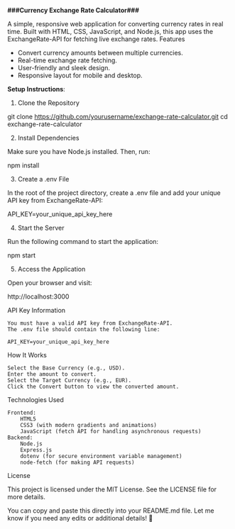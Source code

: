 **###Currency Exchange Rate Calculator###**

A simple, responsive web application for converting currency rates in real time. Built with HTML, CSS, JavaScript, and Node.js, this app uses the ExchangeRate-API for fetching live exchange rates.
Features

- Convert currency amounts between multiple currencies.
- Real-time exchange rate fetching.
- User-friendly and sleek design.
- Responsive layout for mobile and desktop.

**Setup Instructions**:

1. Clone the Repository

git clone https://github.com/yourusername/exchange-rate-calculator.git
cd exchange-rate-calculator

2. Install Dependencies

Make sure you have Node.js installed. Then, run:

npm install

3. Create a .env File

In the root of the project directory, create a .env file and add your unique API key from ExchangeRate-API:

API_KEY=your_unique_api_key_here

4. Start the Server

Run the following command to start the application:

npm start

5. Access the Application

Open your browser and visit:

http://localhost:3000

API Key Information

    You must have a valid API key from ExchangeRate-API.
    The .env file should contain the following line:

    API_KEY=your_unique_api_key_here

How It Works

    Select the Base Currency (e.g., USD).
    Enter the amount to convert.
    Select the Target Currency (e.g., EUR).
    Click the Convert button to view the converted amount.

Technologies Used

    Frontend:
        HTML5
        CSS3 (with modern gradients and animations)
        JavaScript (fetch API for handling asynchronous requests)
    Backend:
        Node.js
        Express.js
        dotenv (for secure environment variable management)
        node-fetch (for making API requests)

License

This project is licensed under the MIT License. See the LICENSE file for more details.

You can copy and paste this directly into your README.md file. Let me know if you need any edits or additional details! 🚀
